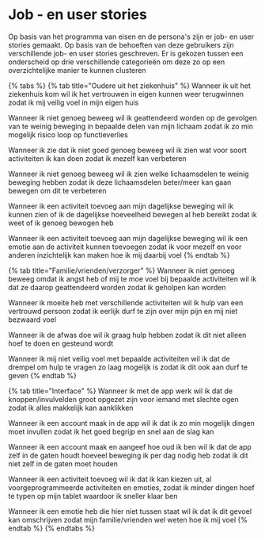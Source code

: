 # Job - en user stories

Op basis van het programma van eisen en de persona's zijn er job- en user stories gemaakt. Op basis van de behoeften van deze gebruikers zijn verschillende job- en user stories geschreven. Er is gekozen tussen een onderscheid op drie verschillende categorieën om deze zo op een overzichtelijke manier te kunnen clusteren  

{% tabs %}
{% tab title="Oudere uit het ziekenhuis" %}
Wanneer ik uit het ziekenhuis kom wil ik het vertrouwen in eigen kunnen weer terugwinnen zodat ik mij veilig voel in mijn eigen huis

Wanneer ik niet genoeg beweeg wil ik geattendeerd worden op de gevolgen van te weinig beweging in bepaalde delen van mijn lichaam zodat ik zo min mogelijk risico loop op functieverlies

Wanneer ik zie dat ik niet goed genoeg beweeg wil ik zien wat voor soort activiteiten ik kan doen zodat ik mezelf kan verbeteren

Wanneer ik niet genoeg beweeg wil ik zien welke lichaamsdelen te weinig beweging hebben zodat ik deze lichaamsdelen beter/meer kan gaan bewegen om dit te verbeteren

Wanneer ik een activiteit toevoeg aan mijn dagelijkse beweging wil ik kunnen zien of ik de dagelijkse hoeveelheid bewegen al heb bereikt zodat ik weet of ik genoeg bewogen heb

Wanneer ik een activiteit toevoeg aan mijn dagelijkse beweging wil ik een emotie aan de activiteit kunnen toevoegen zodat ik voor mezelf en voor anderen inzichtelijk kan maken hoe ik mij daarbij voel
{% endtab %}

{% tab title="Familie/vrienden/verzorger" %}
Wanneer ik niet genoeg beweeg omdat ik angst heb of mij te moe voel bij bepaalde activiteiten wil ik dat ze daarop geattendeerd worden zodat ik geholpen kan worden

Wanneer ik moeite heb met verschillende activiteiten wil ik hulp van een vertrouwd persoon zodat ik eerlijk durf te zijn over mijn pijn en mij niet bezwaard voel

Wanneer ik de afwas doe wil ik graag hulp hebben zodat ik dit niet alleen hoef te doen en gesteund wordt

Wanneer ik mij niet veilig voel met bepaalde activiteiten wil ik dat de drempel om hulp te vragen zo laag mogelijk is zodat ik dit ook aan durf te geven
{% endtab %}

{% tab title="Interface" %}
Wanneer ik met de app werk wil ik dat de knoppen/invulvelden groot opgezet zijn voor iemand met slechte ogen zodat ik alles makkelijk kan aanklikken

Wanneer ik een account maak in de app wil ik dat ik zo min mogelijk dingen moet                                     invullen zodat ik het goed begrijp en snel aan de slag kan

Wanneer ik een account maak en aangeef hoe oud ik ben wil ik dat de app zelf in de gaten houdt hoeveel beweging ik per dag nodig heb zodat ik dit niet zelf in de gaten moet houden

Wanneer ik een activiteit toevoeg wil ik dat ik kan kiezen uit, al voorgeprogrammeerde activiteiten en emoties, zodat ik minder dingen hoef te typen op mijn tablet waardoor ik sneller klaar ben

Wanneer ik een emotie heb die hier niet tussen staat wil ik dat ik dit gevoel kan omschrijven zodat mijn familie/vrienden wel weten hoe ik mij voel
{% endtab %}
{% endtabs %}



